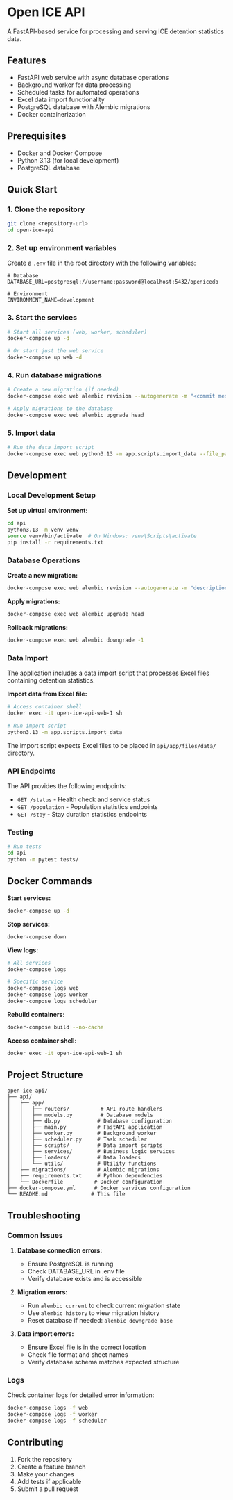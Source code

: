 
# Open ICE API

A FastAPI-based service for processing and serving ICE detention statistics data.

## Features

- FastAPI web service with async database operations
- Background worker for data processing
- Scheduled tasks for automated operations
- Excel data import functionality
- PostgreSQL database with Alembic migrations
- Docker containerization

## Prerequisites

- Docker and Docker Compose
- Python 3.13 (for local development)
- PostgreSQL database

## Quick Start

### 1. Clone the repository

```bash
git clone <repository-url>
cd open-ice-api
```

### 2. Set up environment variables

Create a `.env` file in the root directory with the following variables:

```env
# Database
DATABASE_URL=postgresql://username:password@localhost:5432/openicedb

# Environment
ENVIRONMENT_NAME=development

```

### 3. Start the services

```bash
# Start all services (web, worker, scheduler)
docker-compose up -d

# Or start just the web service
docker-compose up web -d
```

### 4. Run database migrations

```bash
# Create a new migration (if needed)
docker-compose exec web alembic revision --autogenerate -m "<commit message>"

# Apply migrations to the database
docker-compose exec web alembic upgrade head
```

### 5. Import data

```bash
# Run the data import script
docker-compose exec web python3.13 -m app.scripts.import_data --file_path app/files/data/FY25_detentionStats08012025.xlsx
```

## Development

### Local Development Setup

**Set up virtual environment:**

```bash
cd api
python3.13 -m venv venv
source venv/bin/activate  # On Windows: venv\Scripts\activate
pip install -r requirements.txt
```



### Database Operations

**Create a new migration:**

```bash
docker-compose exec web alembic revision --autogenerate -m "description of changes"
```

**Apply migrations:**

```bash
docker-compose exec web alembic upgrade head
```

**Rollback migrations:**

```bash
docker-compose exec web alembic downgrade -1
```

### Data Import

The application includes a data import script that processes Excel files containing detention statistics.

**Import data from Excel file:**

```bash
# Access container shell
docker exec -it open-ice-api-web-1 sh

# Run import script
python3.13 -m app.scripts.import_data
```

The import script expects Excel files to be placed in `api/app/files/data/` directory.

### API Endpoints

The API provides the following endpoints:

- `GET /status` - Health check and service status
- `GET /population` - Population statistics endpoints
- `GET /stay` - Stay duration statistics endpoints

### Testing

```bash
# Run tests
cd api
python -m pytest tests/
```

## Docker Commands

**Start services:**

```bash
docker-compose up -d
```

**Stop services:**

```bash
docker-compose down
```

**View logs:**

```bash
# All services
docker-compose logs

# Specific service
docker-compose logs web
docker-compose logs worker
docker-compose logs scheduler
```

**Rebuild containers:**

```bash
docker-compose build --no-cache
```

**Access container shell:**

```bash
docker exec -it open-ice-api-web-1 sh
```

## Project Structure

```
open-ice-api/
├── api/
│   ├── app/
│   │   ├── routers/          # API route handlers
│   │   ├── models.py         # Database models
│   │   ├── db.py            # Database configuration
│   │   ├── main.py          # FastAPI application
│   │   ├── worker.py        # Background worker
│   │   ├── scheduler.py     # Task scheduler
│   │   ├── scripts/         # Data import scripts
│   │   ├── services/        # Business logic services
│   │   ├── loaders/         # Data loaders
│   │   └── utils/           # Utility functions
│   ├── migrations/          # Alembic migrations
│   ├── requirements.txt     # Python dependencies
│   └── Dockerfile          # Docker configuration
├── docker-compose.yml      # Docker services configuration
└── README.md              # This file
```

## Troubleshooting

### Common Issues

1. **Database connection errors:**
   - Ensure PostgreSQL is running
   - Check DATABASE_URL in .env file
   - Verify database exists and is accessible

2. **Migration errors:**
   - Run `alembic current` to check current migration state
   - Use `alembic history` to view migration history
   - Reset database if needed: `alembic downgrade base`

3. **Data import errors:**
   - Ensure Excel file is in the correct location
   - Check file format and sheet names
   - Verify database schema matches expected structure

### Logs

Check container logs for detailed error information:

```bash
docker-compose logs -f web
docker-compose logs -f worker
docker-compose logs -f scheduler
```

## Contributing

1. Fork the repository
2. Create a feature branch
3. Make your changes
4. Add tests if applicable
5. Submit a pull request
